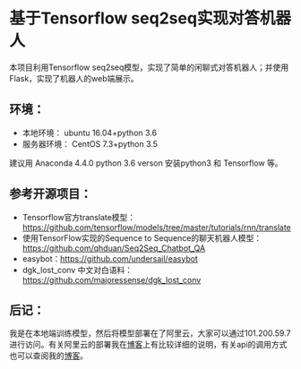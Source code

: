 # 基于Tensorflow seq2seq实现对答机器人
本项目利用Tensorflow seq2seq模型，实现了简单的闲聊式对答机器人；并使用Flask，实现了机器人的web端展示。

## 环境：
* 本地环境： ubuntu 16.04+python 3.6
* 服务器环境： CentOS 7.3+python 3.5

建议用 Anaconda 4.4.0 python 3.6 verson 安装python3 和 Tensorflow 等。
 
## 参考开源项目：
* Tensorflow官方translate模型：https://github.com/tensorflow/models/tree/master/tutorials/rnn/translate
* 使用TensorFlow实现的Sequence to Sequence的聊天机器人模型：https://github.com/qhduan/Seq2Seq_Chatbot_QA
* easybot：https://github.com/undersail/easybot
* dgk_lost_conv 中文对白语料：https://github.com/majoressense/dgk_lost_conv

## 后记：
我是在本地端训练模型，然后将模型部署在了阿里云，大家可以通过101.200.59.7进行访问。有关阿里云的部署我在[博客](http://houjiateng.com/2017/08/21/Tensorflow+Flask+Nginx+Gunicorn%E5%9C%A8%E9%98%BF%E9%87%8C%E4%BA%91%E7%9A%84%E9%83%A8%E7%BD%B2/)上有比较详细的说明，有关api的调用方式也可以查阅我的[博客](http://houjiateng.com/2017/08/22/%E4%BD%BF%E7%94%A8Flask%E4%B8%BA%E5%AF%B9%E7%AD%94%E6%9C%BA%E5%99%A8%E4%BA%BA%E5%86%99%E4%B8%AARESTful%20API%20/)。



